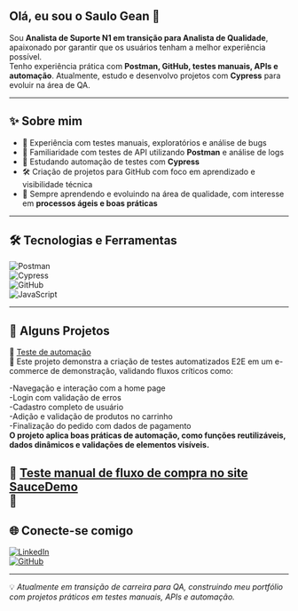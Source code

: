 ## Olá, eu sou o Saulo Gean 👋

Sou **Analista de Suporte N1 em transição para Analista de Qualidade**, apaixonado por garantir que os usuários tenham a melhor experiência possível.  
Tenho experiência prática com **Postman, GitHub, testes manuais, APIs e automação**. Atualmente, estudo e desenvolvo projetos com **Cypress** para evoluir na área de QA.  

---

## ✨ Sobre mim  
- 🧪 Experiência com testes manuais, exploratórios e análise de bugs  
- 🔁 Familiaridade com testes de API utilizando **Postman** e análise de logs  
- 🤖 Estudando automação de testes com **Cypress**  
- 🛠️ Criação de projetos para GitHub com foco em aprendizado e visibilidade técnica  
- 🌱 Sempre aprendendo e evoluindo na área de qualidade, com interesse em **processos ágeis e boas práticas**  

---

## 🛠️ Tecnologias e Ferramentas  
![Postman](https://img.shields.io/badge/Postman-FF6C37?style=for-the-badge&logo=postman&logoColor=white)  
![Cypress](https://img.shields.io/badge/Cypress-17202C?style=for-the-badge&logo=cypress&logoColor=white)  
![GitHub](https://img.shields.io/badge/GitHub-181717?style=for-the-badge&logo=github&logoColor=white)  
![JavaScript](https://img.shields.io/badge/JavaScript-F7DF1E?style=for-the-badge&logo=javascript&logoColor=black)  

---

## 📌 Alguns Projetos  

🔗 [Teste de automação](https://github.com/blayoficial/automationexercise-cypress-e2e)  
📄 Este projeto demonstra a criação de testes automatizados E2E em um e-commerce de demonstração, validando fluxos críticos como: <br>

-Navegação e interação com a home page <br>
-Login com validação de erros <br>
-Cadastro completo de usuário <br>
-Adição e validação de produtos no carrinho <br>
-Finalização do pedido com dados de pagamento <br>
**O projeto aplica boas práticas de automação, como funções reutilizáveis, dados dinâmicos e validações de elementos visíveis.**

🔗 [Teste manual de fluxo de compra no site SauceDemo](https://github.com/ewellyn-m/TestesManuais-FluxoCompletoDeCompra/tree/main)  
📄 
---

## 🌐 Conecte-se comigo  
[![LinkedIn](https://img.shields.io/badge/LinkedIn-0A66C2?style=for-the-badge&logo=linkedin&logoColor=white)](https://www.linkedin.com/in/saulo-gean)  
[![GitHub](https://img.shields.io/badge/GitHub-181717?style=for-the-badge&logo=github&logoColor=white)](https://github.com/blayoficial)  

---
💡 *Atualmente em transição de carreira para QA, construindo meu portfólio com projetos práticos em testes manuais, APIs e automação.*
